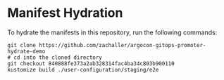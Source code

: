 # Manifest Hydration

To hydrate the manifests in this repository, run the following commands:

```shell
git clone https://github.com/zachaller/argocon-gitops-promoter-hydrate-demo
# cd into the cloned directory
git checkout 840888fe373a2ab328314fac4ba34c803b900110
kustomize build ./user-configuration/staging/e2e
```
